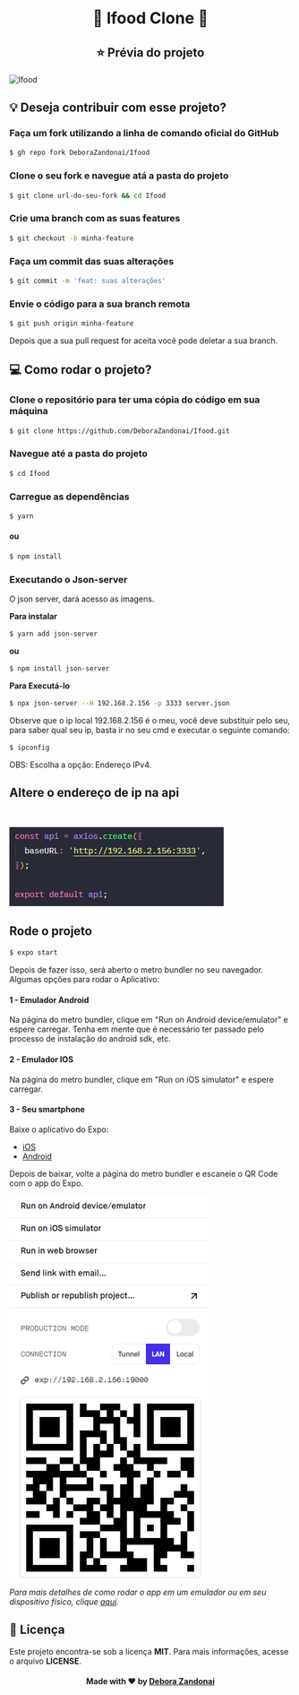 <h1 align="center">🚀 Ifood Clone 🚀</h1>

<h2 align=center>
  ⭐ Prévia do projeto
</h2>

<img alt="Ifood" src="./github/mobile.gif" align="center"/>

<br/>

<h2>💡 Deseja contribuir com esse projeto?</h2>

### Faça um fork utilizando a linha de comando oficial do GitHub

```bash
$ gh repo fork DeboraZandonai/Ifood
```

### Clone o seu fork e navegue atá a pasta do projeto

```bash
$ git clone url-do-seu-fork && cd Ifood
```

### Crie uma branch com as suas features

```bash
$ git checkout -b minha-feature
```

### Faça um commit das suas alterações

```bash
$ git commit -m 'feat: suas alterações'
```

### Envie o código para a sua branch remota

```bash
$ git push origin minha-feature
```

Depois que a sua pull request for aceita você pode deletar a sua branch.

<h2>
  💻 Como rodar o projeto?
</h2>

### Clone o repositório para ter uma cópia do código em sua máquina

```bash
$ git clone https://github.com/DeboraZandonai/Ifood.git
```

### Navegue até a pasta do projeto

```bash
$ cd Ifood
```

### Carregue as dependências

```bash
$ yarn
```

#### ou

```bash
$ npm install
```

### Executando o Json-server

O json server, dará acesso as imagens.

**Para instalar**

```bash
$ yarn add json-server
```

**ou**

```bash
$ npm install json-server
```

**Para Executá-lo**

```bash
$ npx json-server --H 192.168.2.156 -p 3333 server.json
```

Observe que o ip local 192.168.2.156 é o meu, você deve substituir pelo seu, para saber qual seu ip, basta ir no seu cmd e executar o seguinte comando:

```bash
$ ipconfig
```

OBS: Escolha a opção: Endereço IPv4.
<br/>

## Altere o endereço de ip na api

<br/>

![Badge](/github/api.png)

## Rode o projeto

```bash
$ expo start
```

Depois de fazer isso, será aberto o metro bundler no seu navegador. Algumas opções para rodar o Aplicativo:

#### 1 - Emulador Android

Na página do metro bundler, clique em "Run on Android device/emulator" e espere carregar. Tenha em mente que é necessário ter passado pelo processo de instalação do android sdk, etc.

#### 2 - Emulador IOS

Na página do metro bundler, clique em "Run on iOS simulator" e espere carregar.

#### 3 - Seu smartphone

Baixe o aplicativo do Expo:

- [iOS](https://itunes.apple.com/app/apple-store/id982107779)
- [Android](https://play.google.com/store/apps/details?id=host.exp.exponent&referrer=www)

Depois de baixar, volte a página do metro bundler e escaneie o QR Code com o app do Expo.

![Badge](/github/expo.png)

<em>Para mais detalhes de como rodar o app em um emulador ou em seu dispositivo físico, clique <a href="https://react-native.rocketseat.dev/">aqui</a>.</em>
<br />

## 📝 Licença

Este projeto encontra-se sob a licença **MIT**. Para mais informações, acesse o arquivo **LICENSE**.

<h4 align=center>Made with ❤️ by <a href="https://www.linkedin.com/in/debora-zandonai-4ab092195/">Debora Zandonai</a></h4>
